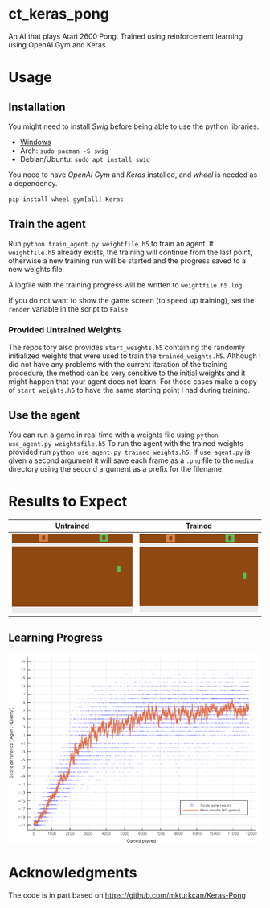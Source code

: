 # ct_keras_pong
An AI that plays Atari 2600 Pong. Trained using reinforcement learning 
using OpenAI Gym and Keras

# Usage
## Installation
You might need to install *Swig* before being able to use the python 
libraries.

- [Windows](http://www.swig.org/Doc1.3/Windows.html)
- Arch: `sudo pacman -S swig`
- Debian/Ubuntu: `sudo apt install swig`

You need to have *OpenAI Gym* and *Keras* installed, and *wheel* is 
needed as a dependency.

`pip install wheel gym[all] Keras`

## Train the agent
Run `python train_agent.py weightfile.h5` to train an agent. If
`weightfile.h5` already exists, the training will continue from the
last point, otherwise a new training run will be started and the
progress saved to a new weights file.

A logfile with the training progress will be written to `weightfile.h5.log`.

If you do not want to show the game screen (to speed up training), set
the `render` variable in the script to `False`

### Provided Untrained Weights
The repository also provides `start_weights.h5` containing the randomly
initialized weights that were used to train the `trained_weights.h5`. 
Although I did not have any problems with the current iteration of the
training procedure, the method can be very sensitive to the initial 
weights and it might happen that your agent does not learn. For those 
cases make a copy of `start_weights.h5` to have the same starting point 
I had during training.

## Use the agent

You can run a game in real time with a weights file using `python
use_agent.py weightsfile.h5` To run the agent with the trained weights
provided run `python use_agent.py trained_weights.h5`. If
`use_agent.py` is given a second argument it will save each frame as a
`.png` file to the `media` directory using the second argument as a
prefix for the filename.

# Results to Expect
| Untrained                         | Trained                       |
|:---------------------------------:|:-----------------------------:|
| ![Untrained](media/untrained.gif) | ![Trained](media/trained.gif) |

## Learning Progress

![Learning Progress](media/learning_progress.png)

# Acknowledgments
The code is in part based on https://github.com/mkturkcan/Keras-Pong

